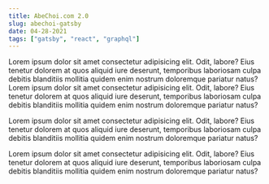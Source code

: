 ```yaml
---
title: AbeChoi.com 2.0
slug: abechoi-gatsby
date: 04-28-2021
tags: ["gatsby", "react", "graphql"]
---
```


Lorem ipsum dolor sit amet consectetur adipisicing elit. Odit, labore?
Eius tenetur dolorem at quos aliquid iure deserunt, temporibus
laboriosam culpa debitis blanditiis mollitia quidem enim nostrum
doloremque pariatur natus? Lorem ipsum dolor sit amet consectetur adipisicing elit. Odit, labore?
Eius tenetur dolorem at quos aliquid iure deserunt, temporibus
laboriosam culpa debitis blanditiis mollitia quidem enim nostrum
doloremque pariatur natus?

Lorem ipsum dolor sit amet consectetur adipisicing elit. Odit, labore?
Eius tenetur dolorem at quos aliquid iure deserunt, temporibus
laboriosam culpa debitis blanditiis mollitia quidem enim nostrum
doloremque pariatur natus?

Lorem ipsum dolor sit amet consectetur adipisicing elit. Odit, labore?
Eius tenetur dolorem at quos aliquid iure deserunt, temporibus
laboriosam culpa debitis blanditiis mollitia quidem enim nostrum
doloremque pariatur natus?
